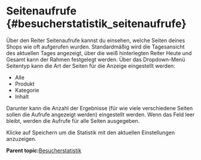 # Seitenaufrufe {#besucherstatistik_seitenaufrufe}

Über den Reiter Seitenaufrufe kannst du einsehen, welche Seiten deines Shops wie oft aufgerufen wurden. Standardmäßig wird die Tagesansicht des aktuellen Tages angezeigt, über die weiß hinterlegten Reiter Heute und Gesamt kann der Rahmen festgelegt werden. Über das Dropdown-Menü Seitentyp kann die Art der Seiten für die Anzeige eingestellt werden:

-   Alle
-   Produkt
-   Kategorie
-   Inhalt

Darunter kann die Anzahl der Ergebnisse \(für wie viele verschiedene Seiten sollen die Aufrufe angezeigt werden\) eingestellt werden. Wenn das Feld leer bleibt, werden die Aufrufe für alle Seiten ausgegeben.

Klicke auf Speichern um die Statistik mit den aktuellen Einstellungen anzuzeigen.

**Parent topic:**[Besucherstatistik](15_1_Besucherstatistik.md)

